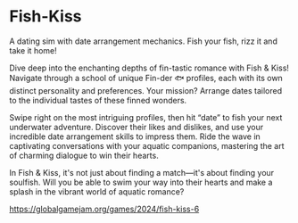 # Fish-Kiss
A dating sim with date arrangement mechanics. Fish your fish, rizz it and take it home!

Dive deep into the enchanting depths of fin-tastic romance with Fish & Kiss!
Navigate through a school of unique Fin-der 🐟 profiles, each with its own distinct personality and preferences. Your mission? Arrange dates tailored to the individual tastes of these finned wonders.

Swipe right on the most intriguing profiles, then hit “date” to fish your next underwater adventure.
Discover their likes and dislikes, and use your incredible date arrangement skills to impress them.
Ride the wave in captivating conversations with your aquatic companions, mastering the art of charming dialogue to win their hearts.

In Fish & Kiss, it's not just about finding a match—it's about finding your soulfish.
Will you be able to swim your way into their hearts and make a splash in the vibrant world of aquatic romance?

https://globalgamejam.org/games/2024/fish-kiss-6
